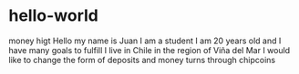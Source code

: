 # hello-world
money higt
Hello my name is Juan I am a student I am 20 years old and I have many goals to fulfill
I live in Chile in the region of Viña del Mar
I would like to change the form of deposits and money turns through chipcoins
